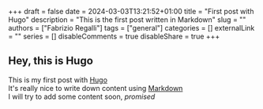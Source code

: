 +++ 
draft = false
date = 2024-03-03T13:21:52+01:00
title = "First post with Hugo"
description = "This is the first post written in Markdown"
slug = ""
authors = ["Fabrizio Regalli"]
tags = ["general"]
categories = []
externalLink = ""
series = []
disableComments = true
disableShare = true
+++

## Hey, this is Hugo

This is my first post with [Hugo](https://gohugo.io/)  
It's really nice to write down content using [Markdown](https://en.wikipedia.org/wiki/Markdown)  
I will try to add some content soon, *promised*  
